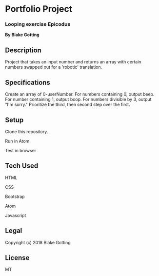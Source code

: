# Portfolio Project
### Looping exercise Epicodus

**By Blake Gotting**

## Description
Project that takes an input number and returns an array with certain numbers swapped out for a 'robotic' translation.

## Specifications
Create an array of 0-userNumber.
For numbers containing 0, output beep.
For number containing 1, output boop.
For numbers divisible by 3, output "I'm sorry."
Prioritize the third, then second step over the first.



## Setup
Clone this repository.

Run in Atom.

Test in browser


## Tech Used
HTML

CSS

Bootstrap

Atom

Javascript

## Legal
Copyright (c) 2018 Blake Gotting

## License
MT
